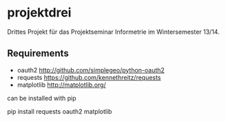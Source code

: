 projektdrei
===========

Drittes Projekt für das Projektseminar Informetrie im Wintersemester 13/14.


Requirements
------------

* oauth2   http://github.com/simplegeo/python-oauth2
* requests https://github.com/kennethreitz/requests
* matplotlib http://matplotlib.org/

can be installed with pip

pip install requests oauth2 matplotlib